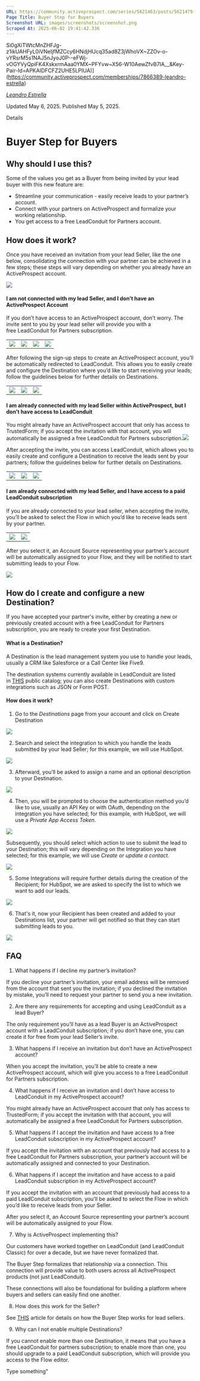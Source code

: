 ```yaml
---
URL: https://community.activeprospect.com/series/5621463/posts/5621479-buyer-step-for-buyers
Page Title: Buyer Step for Buyers
Screenshot URL: images/screenshots/screenshot.png
Scraped At: 2025-06-02 19:41:42.336
---
```

Si0gXiTWtcMnZHFJg-z1ikUAHFyL0iVNeIjfMZCcy6HNdjHUcq35ad8Z3jWhoVX~ZZOv-o-vYRsrM5s1NAJ5nJyoJ0P--eFWj-vOGYVyQpiFK4XskxrmAaa0YMX~PFYvw~X56-W10AewZfvB7IA__&Key-Pair-Id=APKAIDFCFZ2UHE5LPIUA)](https://community.activeprospect.com/memberships/7866389-leandro-estrella)

[_Leandro Estrella_](https://community.activeprospect.com/memberships/7866389-leandro-estrella)

Updated May 6, 2025. Published May 5, 2025.

Details

# Buyer Step for Buyers

## Why should I use this?

Some of the values you get as a Buyer from being invited by your lead buyer with this new feature are:

- Streamline your communication - easily receive leads to your partner’s account.
- Connect with your partners on ActiveProspect and formalize your working relationship.
- You get access to a free LeadConduit for Partners account.

## How does it work?

Once you have received an invitation from your lead Seller, like the one below, consolidating the connection with your partner can be achieved in a few steps; these steps will vary depending on whether you already have an ActiveProspect account.

![](images/image-1.png)

#### I am not connected with my lead Seller, and I don't have an ActiveProspect Account

If you don’t have access to an ActiveProspect account, don’t worry. The invite sent to you by your lead seller will provide you with a free LeadConduit for Partners subscription.

|     |     |     |     |
| --- | --- | --- | --- |
| ![](images/image-2.png) | ![](images/image-3.png) | ![](images/image-4.png) | ![](images/image-5.png) |

After following the sign-up steps to create an ActiveProspect account, you’ll be automatically redirected to LeadConduit. This allows you to easily create and configure the Destination where you’d like to start receiving your leads; follow the guidelines below for further details on Destinations.

|     |     |     |
| --- | --- | --- |
| ![](images/image-6.png) | ![](images/image-7.png) | ![](images/image-8.png) |

#### I am already connected with my lead Seller within ActiveProspect, but I don’t have access to LeadConduit

You might already have an ActiveProspect account that only has access to TrustedForm; if you accept the invitation with that account, you will automatically be assigned a free LeadConduit for Partners subscription.![](images/image-9.png)

After accepting the invite, you can access LeadConduit, which allows you to easily create and configure a Destination to receive the leads sent by your partners; follow the guidelines below for further details on Destinations.

|     |     |     |
| --- | --- | --- |
| ![](images/image-10.png) | ![](images/image-11.png) | ![](images/image-12.png) |

#### I am already connected with my lead Seller, and I have access to a paid LeadConduit subscription

If you are already connected to your lead seller, when accepting the invite, you’ll be asked to select the Flow in which you’d like to receive leads sent by your partner.

|     |     |
| --- | --- |
| ![](images/image-13.png) | ![](images/image-14.png) |

After you select it, an Account Source representing your partner’s account will be automatically assigned to your Flow, and they will be notified to start submitting leads to your Flow.

![](images/image-15.png)

## How do I create and configure a new Destination?

If you have accepted your partner's invite, either by creating a new or previously created account with a free LeadConduit for Partners subscription, you are ready to create your first Destination.

#### What is a Destination?

A Destination is the lead management system you use to handle your leads, usually a CRM like Salesforce or a Call Center like Five9.

The destination systems currently available in LeadConduit are listed in [THIS](https://activeprospect.com/leadconduit/integrations/?type=delivery) public catalog; you can also create Destinations with custom integrations such as JSON or Form POST.

#### How does it work?

1. Go to the _Destinations_ page from your account and click on Create Destination



![](images/image-16.png)

2. Search and select the integration to which you handle the leads submitted by your lead Seller; for this example, we will use HubSpot.



![](images/image-17.png)

3. Afterward, you’ll be asked to assign a name and an optional description to your Destination.



![](images/image-18.png)

4. Then, you will be prompted to choose the authentication method you’d like to use, usually an API Key or with OAuth, depending on the integration you have selected; for this example, with HubSpot, we will use a _Private App Access Token_.



![](images/image-19.png)

Subsequently, you should select which action to use to submit the lead to your Destination; this will vary depending on the Integration you have selected; for this example, we will use _Create or update a contact_.



![](images/image-20.png)

5. Some Integrations will require further details during the creation of the Recipient; for HubSpot, we are asked to specify the list to which we want to add our leads.



![](images/image-21.png)

6. That's it, now your Recipient has been created and added to your Destinations list, your partner will get notified so that they can start submitting leads to you.



![](images/image-22.png)

## FAQ

1. What happens if I decline my partner’s invitation?

If you decline your partner’s invitation, your email address will be removed from the account that sent you the invitation; if you declined the invitation by mistake, you’ll need to request your partner to send you a new invitation.

2. Are there any requirements for accepting and using LeadConduit as a lead Buyer?

The only requirement you’ll have as a lead Buyer is an ActiveProspect account with a LeadConduit subscription; if you don’t have one, you can create it for free from your lead Seller’s invite.

3. What happens if I receive an invitation but don’t have an ActiveProspect account?

When you accept the invitation, you’ll be able to create a new ActiveProspect account, which will give you access to a free LeadConduit for Partners subscription.

4. What happens if I receive an invitation and I don’t have access to LeadConduit in my ActiveProspect account?

You might already have an ActiveProspect account that only has access to TrustedForm; if you accept the invitation with that account, you will automatically be assigned a free LeadConduit for Partners subscription.

5. What happens if I accept the invitation and have access to a free LeadConduit subscription in my ActiveProspect account?

If you accept the invitation with an account that previously had access to a free LeadConduit for Partners subscription, your partner’s account will be automatically assigned and connected to your Destination.

6. What happens if I accept the invitation and have access to a paid LeadConduit subscription in my ActiveProspect account?

If you accept the invitation with an account that previously had access to a paid LeadConduit subscription, you’ll be asked to select the Flow in which you’d like to receive leads from your Seller.

After you select it, an Account Source representing your partner’s account will be automatically assigned to your Flow.

7. Why is ActiveProspect implementing this?

Our customers have worked together on LeadConduit (and LeadConduit Classic) for over a decade, but we have never formalized that.

The Buyer Step formalizes that relationship via a connection. This connection will provide value to both users across all ActiveProspect products (not just LeadConduit).

These connections will also be foundational for building a platform where buyers and sellers can easily find one another.

8. How does this work for the Seller?

See [THIS](https://community.activeprospect.com/series/5621463/posts/5621470) article for details on how the Buyer Step works for lead sellers.

9. Why can I not enable multiple Destinations?

If you cannot enable more than one Destination, it means that you have a free LeadConduit for partners subscription; to enable more than one, you should upgrade to a paid LeadConduit subscription, which will provide you access to the Flow editor.

Type something"
